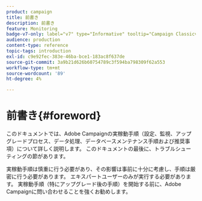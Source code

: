 ```yaml
---
product: campaign
title: 前書き
description: 前書き
feature: Monitoring
badge-v7-only: label="v7" type="Informative" tooltip="Campaign Classicv7 にのみ適用"
audience: production
content-type: reference
topic-tags: introduction
exl-id: c9e92fec-383e-46ba-bce1-183ac8f637de
source-git-commit: 3a9b21d626b60754789c3f594ba798309f62a553
workflow-type: tm+mt
source-wordcount: '89'
ht-degree: 4%

---
```


# 前書き{#foreword}



このドキュメントでは、Adobe Campaignの実稼動手順（設定、監視、アップグレードプロセス、データ処理、データベースメンテナンス手順および推奨事項）について詳しく説明します。 このドキュメントの最後に、トラブルシューティングの節があります。

実稼動手順は慎重に行う必要があり、その影響は事前に十分に考慮し、手順は厳密に行う必要があります。 エキスパートユーザーのみが実行する必要があります。 実稼動手順（特にアップグレード後の手順）を開始する前に、Adobe Campaignに問い合わせることを強くお勧めします。
